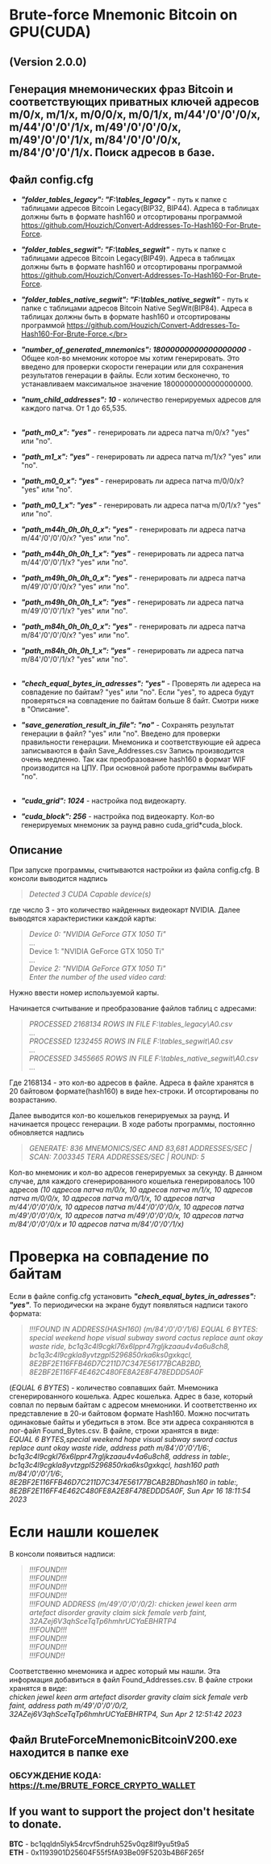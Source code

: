 # Brute-force Mnemonic Bitcoin on GPU(CUDA)  
## (Version 2.0.0)
## Генерация мнемонических фраз Bitcoin и соответствующих приватных ключей адресов m/0/x, m/1/x, m/0/0/x, m/0/1/x, m/44'/0'/0'/0/x, m/44'/0'/0'/1/x, m/49'/0'/0'/0/x, m/49'/0'/0'/1/x, m/84'/0'/0'/0/x, m/84'/0'/0'/1/x. Поиск адресов в базе.


## Файл config.cfg
 * ***"folder_tables_legacy": "F:\\tables_legacy"***  - путь к папке с таблицами адресов Bitcoin Legacy(BIP32, BIP44). Адреса в таблицах должны быть в формате hash160 и отсортированы программой https://github.com/Houzich/Convert-Addresses-To-Hash160-For-Brute-Force.
 * ***"folder_tables_segwit": "F:\\tables_segwit"***  - путь к папке с таблицами адресов Bitcoin Legacy(BIP49). Адреса в таблицах должны быть в формате hash160 и отсортированы программой https://github.com/Houzich/Convert-Addresses-To-Hash160-For-Brute-Force.
* ***"folder_tables_native_segwit": "F:\\tables_native_segwit"***  - путь к папке с таблицами адресов Bitcoin Native SegWit(BIP84). Адреса в таблицах должны быть в формате hash160 и отсортированы программой https://github.com/Houzich/Convert-Addresses-To-Hash160-For-Brute-Force.</br></br>

* ***"number_of_generated_mnemonics": 18000000000000000000*** - Общее кол-во мнемоник которое мы хотим генерировать. Это введено для проверки скорости генерации или для сохранения результатов генерации в файлы. Если хотим бесконечно, то устанавливаем максимальное значение 18000000000000000000. 
* ***"num_child_addresses": 10*** - количество генерируемых адресов для каждого патча. От 1 до 65,535.</br></br>

* ***"path_m0_x": "yes"*** - генерировать ли адреса патча m/0/x? "yes" или "no".
* ***"path_m1_x": "yes"*** - генерировать ли адреса патча m/1/x? "yes" или "no".
* ***"path_m0_0_x": "yes"*** - генерировать ли адреса патча m/0/0/x? "yes" или "no".
* ***"path_m0_1_x": "yes"*** - генерировать ли адреса патча m/0/1/x? "yes" или "no".
* ***"path_m44h_0h_0h_0_x": "yes"*** - генерировать ли адреса патча m/44'/0'/0'/0/x? "yes" или "no".
* ***"path_m44h_0h_0h_1_x": "yes"*** - генерировать ли адреса патча m/44'/0'/0'/1/x? "yes" или "no".
* ***"path_m49h_0h_0h_0_x": "yes"*** - генерировать ли адреса патча m/49'/0'/0'/0/x? "yes" или "no".
* ***"path_m49h_0h_0h_1_x": "yes"*** - генерировать ли адреса патча m/49'/0'/0'/1/x? "yes" или "no".
* ***"path_m84h_0h_0h_0_x": "yes"*** - генерировать ли адреса патча m/84'/0'/0'/0/x? "yes" или "no".
* ***"path_m84h_0h_0h_1_x": "yes"*** - генерировать ли адреса патча m/84'/0'/0'/1/x? "yes" или "no".</br></br>

* ***"chech_equal_bytes_in_adresses": "yes"*** - Проверять ли адереса на совпадение по байтам? "yes" или "no". Если "yes", то адреса будут проверяться на совпадение по байтам 
больше 8 байт. Смотри ниже в "Описание".
* ***"save_generation_result_in_file": "no"*** - Сохранять результат генерации в файл? "yes" или "no". Введено для проверки правильности генерации. Мнемоника и соответствующие ей адреса записываются в файл Save_Addresses.csv
Запись производится очень медленно. Так как преобразование hash160 в формат WIF производится на ЦПУ. При основной работе программы выбирать "no".</br></br>

* ***"cuda_grid": 1024*** - настройка под видеокарту.
* ***"cuda_block": 256*** - настройка под видеокарту.
Кол-во генерируемых мнемоник за раунд равно cuda_grid*cuda_block.


## Описание
При запуске программы, считываются настройки из файла config.cfg.
В консоли выводится надпись
> *Detected 3 CUDA Capable device(s)*

где число 3  - это количество найденных видеокарт NVIDIA.
Далее выводятся характеристики каждой карты:
> *Device 0: "NVIDIA GeForce GTX 1050 Ti"*</br>
> *...*</br>
> Device 1: "NVIDIA GeForce GTX 1050 Ti"</br>
> *...*</br>
> *Device 2: "NVIDIA GeForce GTX 1050 Ti"*</br>
> *Enter the number of the used video card:*</br>

Нужно ввести номер используемой карты.</br>

Начинается считывание и преобразование файлов таблиц с адресами:
> *PROCESSED 2168134 ROWS IN FILE F:\\tables_legacy\A0.csv*</br>
> *...* </br>
> *PROCESSED 1232455 ROWS IN FILE F:\\tables_segwit\A0.csv*</br>
> *...*</br>
> *PROCESSED 3455665 ROWS IN FILE F:\\tables_native_segwit\A0.csv*</br>
> *...*

Где 2168134 - это кол-во адресов в файле. Адреса в файле хранятся в 20 байтовом формате(hash160) в виде hex-строки. И отсортированы по возрастанию.

Далее выводится кол-во кошельков генерируемых за раунд. И начинается процесс генерации.
В ходе работы программы, постоянно обновляется надпись

> *GENERATE: 836 MNEMONICS/SEC AND 83,681 ADDRESSES/SEC | SCAN: 7.003345 TERA ADDRESSES/SEC | ROUND: 5*

Кол-во мнемоник и кол-во адресов генерируемых за секунду. В данном случае, для каждого сгенерированного кошелька генерировалось 100 адресов *(10 адресов патча m/0/x, 10 адресов патча m/1/x, 10 адресов патча m/0/0/x, 10 адресов патча m/0/1/x, 10 адресов патча m/44'/0'/0'/0/x, 10 адресов патча m/44'/0'/0'/0/x, 10 адресов патча m/49'/0'/0'/0/x, 10 адресов патча m/49'/0'/0'/0/x, 10 адресов патча m/84'/0'/0'/0/x и 10 адресов патча m/84'/0'/0'/1/x)*

# Проверка на совпадение по байтам
Если в файле config.cfg установить ***"chech_equal_bytes_in_adresses": "yes"***. То периодически на экране будут появляться надписи такого формата:

> *!!!FOUND IN ADDRESS(HASH160) (m/84'/0'/0'/1/6) EQUAL 6 BYTES: special weekend hope visual subway sword cactus replace aunt okay waste ride, bc1q3c4l9cgkl76x6lppr47rgljkzaau4v4a6u8ch8, bc1q3c4l9cgkla8yvtzgpl5296850rka6ks0gxkqcl, 8E2BF2E116FFB46D7C211D7C347E56177BCAB2BD, 8E2BF2E116FF4E462C480FE8A2E8F478EDDD5A0F*

(*EQUAL 6 BYTES*) - количество совпавших байт. Мнемоника сгенерированного кошелька. Адрес кошелька. Адрес в базе, который совпал по первым байтам с адресом мнемоники. И соответственно их представление в 20-и байтовом формате Hash160. Можно посчитать одинаковые байты и убедиться в этом.
Все эти адреса сохраняются в лог-файл Found_Bytes.csv.
В файле, строки хранятся в виде:</br>
*EQUAL 6 BYTES,special weekend hope visual subway sword cactus replace aunt okay waste ride, address path m/84'/0'/0'/1/6:, bc1q3c4l9cgkl76x6lppr47rgljkzaau4v4a6u8ch8, address in table:, bc1q3c4l9cgkla8yvtzgpl5296850rka6ks0gxkqcl, hash160 path m/84'/0'/0'/1/6:, 8E2BF2E116FFB46D7C211D7C347E56177BCAB2BDhash160 in table:, 8E2BF2E116FF4E462C480FE8A2E8F478EDDD5A0F, Sun Apr 16 18:11:54 2023*



# Если нашли кошелек
В консоли появиться надписи:
> *!!!FOUND!!!*</br>
> *!!!FOUND!!!*</br>
> *!!!FOUND!!!*</br>
> *!!!FOUND!!!*</br>
> *!!!FOUND ADDRESS (m/49'/0'/0'/0/2): chicken jewel keen arm artefact disorder gravity claim sick female verb faint, 32AZej6V3qhSceTqTp6hmhrUCYaEBHRTP4*</br>
> *!!!FOUND!!!*</br>
> *!!!FOUND!!!*</br>
> *!!!FOUND!!!*</br>
> *!!!FOUND!!*

Соответственно мнемоника и адрес который мы нашли. Эта информация добавиться в файл Found_Addresses.csv.
В файле строки хранятся в виде:</br>
*chicken jewel keen arm artefact disorder gravity claim sick female verb faint, address path m/49'/0'/0'/0/2, 32AZej6V3qhSceTqTp6hmhrUCYaEBHRTP4, Sun Apr  2 12:51:42 2023*

## Файл BruteForceMnemonicBitcoinV200.exe находится в папке exe



### ОБСУЖДЕНИЕ КОДА: https://t.me/BRUTE_FORCE_CRYPTO_WALLET


## If you want to support the project don't hesitate to donate.
**BTC** - bc1qqldn5lyk54rcvf5ndruh525v0qz8lf9yu5t9a5</br>
**ETH** - 0x1193901D25604F55f5fA93Be09F5203b4B6F265f